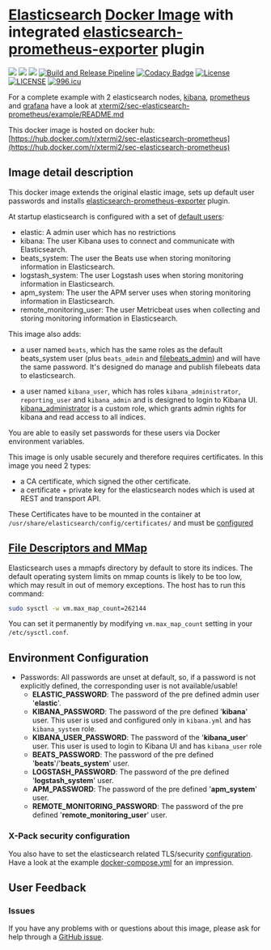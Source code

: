 # [Elasticsearch](https://www.elastic.co/products/elasticsearch) [Docker Image](https://www.docker.elastic.co/) with integrated [elasticsearch-prometheus-exporter](https://github.com/vvanholl/elasticsearch-prometheus-exporter) plugin

[![](https://images.microbadger.com/badges/version/xtermi2/sec-elasticsearch-prometheus.svg)](https://microbadger.com/images/xtermi2/sec-elasticsearch-prometheus)
[![](https://images.microbadger.com/badges/image/xtermi2/sec-elasticsearch-prometheus.svg)](https://microbadger.com/images/xtermi2/sec-elasticsearch-prometheus)
[![](https://images.microbadger.com/badges/commit/xtermi2/sec-elasticsearch-prometheus.svg)](https://microbadger.com/images/xtermi2/sec-elasticsearch-prometheus)
[![Build and Release Pipeline](https://github.com/xtermi2/sec-elasticsearch-prometheus/actions/workflows/release-pipeline.yml/badge.svg)](https://github.com/xtermi2/sec-elasticsearch-prometheus/actions/workflows/release-pipeline.yml)
[![Codacy Badge](https://api.codacy.com/project/badge/Grade/796f8f4c83704979ab757e921c79c1ca)](https://www.codacy.com/manual/xtermi2/sec-elasticsearch-prometheus?utm_source=github.com&utm_medium=referral&utm_content=xtermi2/sec-elasticsearch-prometheus&utm_campaign=Badge_Grade)
[![License](https://img.shields.io/badge/License-Apache%202.0-blue.svg)](https://opensource.org/licenses/Apache-2.0)
[![LICENSE](https://img.shields.io/badge/license-Anti%20996-blue.svg)](https://github.com/996icu/996.ICU/blob/master/LICENSE)
[![996.icu](https://img.shields.io/badge/link-996.icu-red.svg)](https://996.icu)

For a complete example with 2 elasticsearch nodes, [kibana](https://www.elastic.co/products/kibana), 
[prometheus](https://prometheus.io) and [grafana](https://grafana.com) have a look at
 [xtermi2/sec-elasticsearch-prometheus/example/README.md](https://github.com/xtermi2/sec-elasticsearch-prometheus/tree/master/example)

This docker image is hosted on docker hub: [https://hub.docker.com/r/xtermi2/sec-elasticsearch-prometheus](https://hub.docker.com/r/xtermi2/sec-elasticsearch-prometheus)

## Image detail description

This docker image extends the original elastic image, sets up default user passwords and installs 
[elasticsearch-prometheus-exporter](https://github.com/vvanholl/elasticsearch-prometheus-exporter) plugin. 

At startup elasticsearch is configured with a set of 
[default users](https://www.elastic.co/guide/en/elastic-stack-overview/current/built-in-users.html):

-   elastic: A admin user which has no restrictions
-   kibana: The user Kibana uses to connect and communicate with Elasticsearch.
-   beats_system: The user the Beats use when storing monitoring information in Elasticsearch.
-   logstash_system: The user Logstash uses when storing monitoring information in Elasticsearch.
-   apm_system: The user the APM server uses when storing monitoring information in Elasticsearch.
-   remote_monitoring_user: The user Metricbeat uses when collecting and storing monitoring information in Elasticsearch.

This image also adds:

-   a user named `beats`, which has the same roles as the default beats_system user (plus `beats_admin` and 
    [filebeats_admin](https://github.com/xtermi2/sec-elasticsearch-prometheus/tree/master/src/main/resources/config/roles.yml)) 
    and will have the same password. It's designed do manage and publish filebeats data to elasticsearch.

-   a user named `kibana_user`, which has roles `kibana_administrator`, `reporting_user` and `kibana_admin` and is designed to login to Kibana UI.
    [kibana_administrator](https://github.com/xtermi2/sec-elasticsearch-prometheus/tree/master/src/main/resources/config/roles.yml) 
    is a custom role, which grants admin rights for kibana and read access to all indices.

You are able to easily set passwords for these users via Docker environment variables.

This image is only usable securely and therefore requires certificates. In this image you need 2 types:

-   a CA certificate, which signed the other certificate.
-   a certificate + private key for the elasticsearch nodes which is used at REST and transport API.

These Certificates have to be mounted in the container at `/usr/share/elasticsearch/config/certificates/` and must be [configured](#x-pack-security-configuration) 

## [File Descriptors and MMap](https://www.elastic.co/guide/en/elasticsearch/reference/current/vm-max-map-count.html)

Elasticsearch uses a mmapfs directory by default to store its indices. The default operating system limits on mmap counts 
is likely to be too low, which may result in out of memory exceptions. The host has to run this command:

```bash
sudo sysctl -w vm.max_map_count=262144
```

You can set it permanently by modifying `vm.max_map_count` setting in your `/etc/sysctl.conf`.

## Environment Configuration

-   Passwords: All passwords are unset at default, so, if a password is not explicitly defined, the corresponding user is not available/usable! 
    -   **ELASTIC_PASSWORD**: The password of the pre defined admin user '**elastic**'.
    -   **KIBANA_PASSWORD**: The password of the pre defined '**kibana**' user. This user is used and configured only in `kibana.yml` and has `kibana_system` role.
    -   **KIBANA_USER_PASSWORD**: The password of the '**kibana_user**' user. This user is used to login to Kibana UI and has `kibana_user` role
    -   **BEATS_PASSWORD**: The password of the pre defined '**beats**'/'**beats_system**' user.
    -   **LOGSTASH_PASSWORD**: The password of the pre defined '**logstash_system**' user.
    -   **APM_PASSWORD**: The password of the pre defined '**apm_system**' user.
    -   **REMOTE_MONITORING_PASSWORD**: The password of the pre defined '**remote_monitoring_user**' user.

### X-Pack security configuration

You also have to set the elasticsearch related TLS/security [configuration](https://www.elastic.co/guide/en/elasticsearch/reference/current/security-settings.html).
Have a look at the example [docker-compose.yml](https://github.com/xtermi2/sec-elasticsearch-prometheus/tree/master/example/docker-compose.yml) for an impression.

## User Feedback

### Issues

If you have any problems with or questions about this image, please ask for help through a [GitHub issue](https://github.com/xtermi2/sec-elasticsearch-prometheus/issues).
